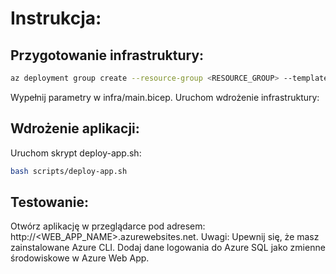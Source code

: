 # Instrukcja:
## Przygotowanie infrastruktury:
```bash
az deployment group create --resource-group <RESOURCE_GROUP> --template-file infra/main.bicep --parameters sqlAdminUsername='<USERNAME>' sqlAdminPassword='<PASSWORD>' webAppName='<WEB_APP_NAME>' sqlServerName='<SQL_SERVER_NAME>' sqlDatabaseName='<SQL_DATABASE_NAME>'
```

Wypełnij parametry w infra/main.bicep.
Uruchom wdrożenie infrastruktury:
## Wdrożenie aplikacji:

Uruchom skrypt deploy-app.sh:
```bash
bash scripts/deploy-app.sh
```

## Testowanie:
Otwórz aplikację w przeglądarce pod adresem: http://<WEB_APP_NAME>.azurewebsites.net.
Uwagi:
Upewnij się, że masz zainstalowane Azure CLI.
Dodaj dane logowania do Azure SQL jako zmienne środowiskowe w Azure Web App.